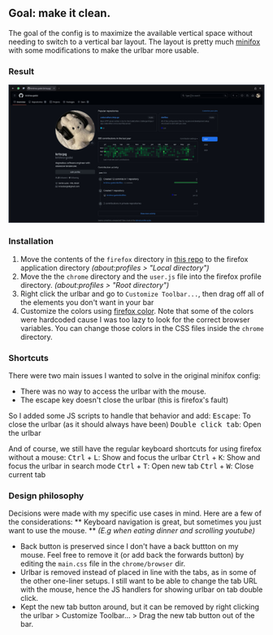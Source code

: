 ## Goal: make it clean.
The goal of the config is to maximize the available vertical space without needing to switch to a vertical bar layout. The layout is pretty much [minifox](https://codeberg.org/awwpotato/MiniFox) with some modifications to make the urlbar more usable.

### Result 
![preview](./preview.jpeg)

### Installation 
1. Move the contents of the `firefox` directory in [this repo](https://github.com/Aris-t2/CustomJSforFx/tree/master?tab=readme-ov-file#script-loader) to the firefox application directory *(about:profiles > "Local directory")*
2. Move the the `chrome` directory and the `user.js` file into the firefox profile directory. *(about:profiles > "Root directory")*
3. Right click the urlbar and go to `Customize Toolbar...`, then drag off all of the elements you don't want in your bar
4. Customize the colors using [firefox color](https://color.firefox.com). Note that some of the colors were hardcoded cause I was too lazy to look for the correct browser variables. You can change those colors in the CSS files inside the `chrome` directory.

### Shortcuts 
There were two main issues I wanted to solve in the original minifox config:
- There was no way to access the urlbar with the mouse.
- The escape key doesn't close the urlbar (this is firefox's fault)

So I added some JS scripts to handle that behavior and add:
<kbd>Escape</kbd>: To close the urlbar (as it should always have been)
<kbd>Double click tab</kbd>: Open the urlbar

And of course, we still have the regular keyboard shortcuts for using firefox without a mouse:
<kbd>Ctrl</kbd> + <kbd>L</kbd>: Show and focus the urlbar
<kbd>Ctrl</kbd> + <kbd>K</kbd>: Show and focus the urlbar in search mode
<kbd>Ctrl</kbd> + <kbd>T</kbd>: Open new tab
<kbd>Ctrl</kbd> + <kbd>W</kbd>: Close current tab

### Design philosophy
Decisions were made with my specific use cases in mind. Here are a few of the considerations:
** Keyboard navigation is great, but sometimes you just want to use the mouse. **
*(E.g when eating dinner and scrolling youtube)*
- Back button is preserved since I don't have a back buttton on my mouse. Feel free to remove it (or add back the forwards button) by editing the `main.css` file in the `chrome/browser` dir.
- Urlbar is removed instead of placed in line with the tabs, as in some of the other one-liner setups. I still want to be able to change the tab URL with the mouse, hence the JS handlers for showing urlbar on tab double click.
- Kept the new tab button around, but it can be removed by right clicking the urlbar > Customize Toolbar... > Drag the new tab button out of the bar.
